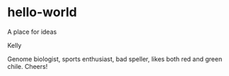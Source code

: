 # hello-world
A place for ideas

Kelly

Genome biologist, sports enthusiast, bad speller, likes both red and green chile. 
Cheers!
